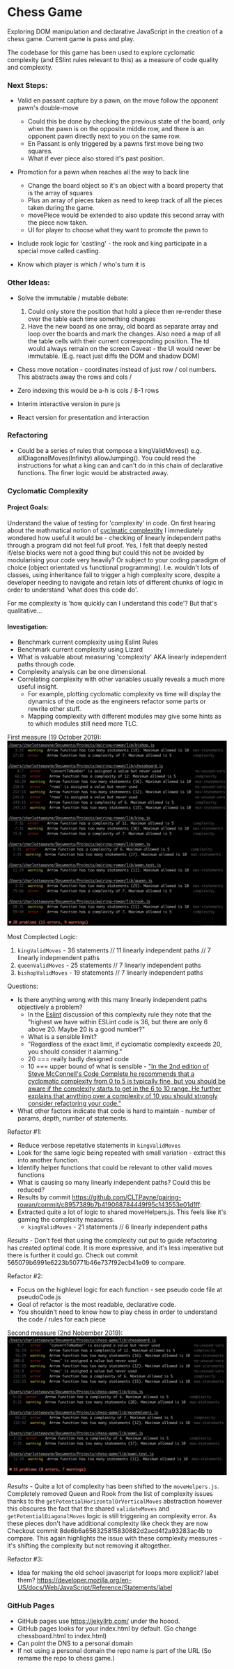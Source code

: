 # Chess Game

Exploring DOM manipulation and declarative JavaScript in the creation of a chess game. Current game is pass and play.

The codebase for this game has been used to explore cyclomatic complexity (and ESlint rules relevant to this) as a measure of code quality and complexity.

### Next Steps:

- Valid en passant capture by a pawn, on the move follow the opponent pawn's double-move

  - Could this be done by checking the previous state of the board, only when the pawn is on the opposite middle row, and there is an opponent pawn directly next to you on the same row.
  - En Passant is only triggered by a pawns first move being two squares.
  - What if ever piece also stored it's past position.

- Promotion for a pawn when reaches all the way to back line

  - Change the board object so it's an object with a board property that is the array of squares
  - Plus an array of pieces taken as need to keep track of all the pieces taken during the game.
  - movePiece would be extended to also update this second array with the piece now taken.
  - UI for player to choose what they want to promote the pawn to

- Include rook logic for 'castling' - the rook and king participate in a special move called castling.

- Know which player is which / who's turn it is

### Other Ideas:

- Solve the immutable / mutable debate:

  1. Could only store the position that hold a piece then re-render these over the table each time something changes
  2. Have the new board as one array, old board as separate array and loop over the boards and mark the changes.
     Also need a map of all the table cells with their current corresponding position.
     The td would always remain on the screen
     Caveat - the UI would never be immutable. (E.g. react just diffs the DOM and shadow DOM)

- Chess move notation - coordinates instead of just row / col numbers. This abstracts away the rows and cols /
- Zero indexing this would be a-h is cols / 8-1 rows
- Interim interactive version in pure js
- React version for presentation and interaction

### Refactoring

- Could be a series of rules that compose a kingValidMoves() e.g. allDiagonalMoves(Infinity) allowJumping(). You could read the instructions for what a king can and can't do in this chain of declarative functions. The finer logic would be abstracted away.

### Cyclomatic Complexity

#### Project Goals:

Understand the value of testing for 'complexity' in code. On first hearing about the mathmatical notion of [cyclmatic complextity](https://en.wikipedia.org/wiki/Cyclomatic_complexity) I immediately wondered how useful it would be - checking of linearly independent paths through a program did not feel full proof. Yes, I felt that deeply nested if/else blocks were not a good thing but could this not be avoided by modularising your code very heavily? Or subject to your coding paradigm of choice (object orientated vs functional programming). I.e. wouldn't lots of classes, using inheritance fail to trigger a high complexity score, despite a developer needing to navigate and retain lots of different chunks of logic in order to understand 'what does this code do'.

For me complexity is 'how quickly can I understand this code'? But that's qualitative...

#### Investigation:

- Benchmark current complexity using Eslint Rules
- Benchmark current complexity using Lizard
- What is valuable about measuring 'complexity' AKA linearly independent paths through code.
- Complexity analysis can be one dimensional.
- Correlating complexity with other variables usually reveals a much more useful insight.
  - For example, plotting cyclomatic complexity vs time will display the dynamics of the code as the engineers refactor some parts or rewrite other stuff.
  - Mapping complexity with different modules may give some hints as to which modules still need more TLC.

First measure (19 October 2019):
![First Eslint Complexity Output](./images/Starting-Complexity.png)

Most Complected Logic:

1. `kingValidMoves` - 36 statements // 11 linearly independent paths // 7 linearly indepmendent paths
2. `queenValidMoves` - 25 statements // 7 linearly independent paths
3. `bishopValidMoves` - 19 statements // 7 linearly independent paths

Questions:

- Is there anything wrong with this many linearly independent paths objectively a problem?
  - In the [Eslint](https://github.com/eslint/eslint/issues/4808) discussion of this complexity rule they note that the "highest we have within ESLint code is 36, but there are only 6 above 20. Maybe 20 is a good number?"
  - What is a sensible limit?
  - "Regardless of the exact limit, if cyclomatic complexity exceeds 20, you should consider it alarming."
  - 20 === really badly designed code
  - 10 === upper bound of what is sensible - ["In the 2nd edition of Steve McConnell's Code Complete he recommends that a cyclomatic complexity from 0 to 5 is typically fine, but you should be aware if the complexity starts to get in the 6 to 10 range. He further explains that anything over a complexity of 10 you should strongly consider refactoring your code."](https://elijahmanor.com/control-the-complexity-of-your-javascript-functions-with-jshint/)
- What other factors indicate that code is hard to maintain - number of params, depth, number of statements.

Refactor #1:

- Reduce verbose repetative statements in `kingValidMoves`
- Look for the same logic being repeated with small variation - extract this into another function.
- Identify helper functions that could be relevant to other valid moves functions
- What is causing so many linearly independent paths? Could this be reduced?
- Results by commit https://github.com/CLTPayne/pairing-rowan/commit/c8957389b7b419068784449f95c143553e01d1ff:
- Extracted quite a lot of logic to shared moveHelpers.js. This feels like it's gaming the complexity measures.
  - `kingValidMoves` - 21 statements // 6 linearly independent paths

_Results_ - Don't feel that using the complexity out put to guide refactoring has created optimal code. It is more expressive, and it's less imperative but there is further it could go. Check out commit 565079b6991e6223b50771b46e737f92ecb41e09 to compare.

Refactor #2:

- Focus on the highlevel logic for each function - see pseudo code file at pseudoCode.js
- Goal of refactor is the most readable, declarative code.
- You shouldn't need to know how to play chess in order to understand the code / rules for each piece

Second measure (2nd Nobember 2019):
![Second Eslint Complexity Output](./images/Post-Refactor-2-Complexity.png)

_Results_ - Quite a lot of complexity has been shifted to the `moveHelpers.js`. Completely removed Queen and Rook from the list of complexity issues thanks to the `getPotentialHorizontalOrVerticalMoves` abstraction however this obscures the fact that the shared `validateMoves` and `getPotentialDiagonalMoves` logic is still triggering an complexity error. As these pieces don't have additional complexity like check they are now Checkout commit 8de6b6a656325815830882d2acd4f2a93283ac4b to compare. This again highlights the issue with these complexity measures - it's shifting the complexity but not removing it altogether.

Refactor #3:

- Idea for making the old school javascript for loops more explicit? label them? https://developer.mozilla.org/en-US/docs/Web/JavaScript/Reference/Statements/label

### GitHub Pages

- GitHub pages use https://jekyllrb.com/ under the hoood.
- GitHub pages looks for your index.html by default. (So change chessboard.html to index.html)
- Can point the DNS to a personal domain
- If not using a personal domain the repo name is part of the URL (So remame the repo to chess game.)
